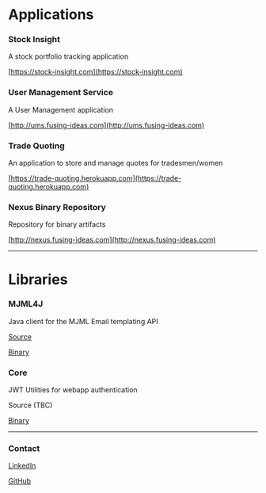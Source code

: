 # Applications

### Stock Insight

A stock portfolio tracking application

[https://stock-insight.com](https://stock-insight.com)


### User Management Service

A User Management application

[http://ums.fusing-ideas.com](http://ums.fusing-ideas.com)


### Trade Quoting

An application to store and manage quotes for tradesmen/women

[https://trade-quoting.herokuapp.com](https://trade-quoting.herokuapp.com)


### Nexus Binary Repository

Repository for binary artifacts

[http://nexus.fusing-ideas.com](http://nexus.fusing-ideas.com)

---

# Libraries

### MJML4J

Java client for the MJML Email templating API

[Source](https://github.com/ed0906/mjml4j)

[Binary](http://nexus.fusing-ideas.com/content/groups/public/ifusion/mjml-client)

### Core

JWT Utilities for webapp authentication

Source (TBC)

[Binary](http://nexus.fusing-ideas.com/content/groups/public/ifusion/core/)

---

### Contact

[LinkedIn](https://www.linkedin.com/in/wilsonedward/)

[GitHub](https://github.com/ed0906)